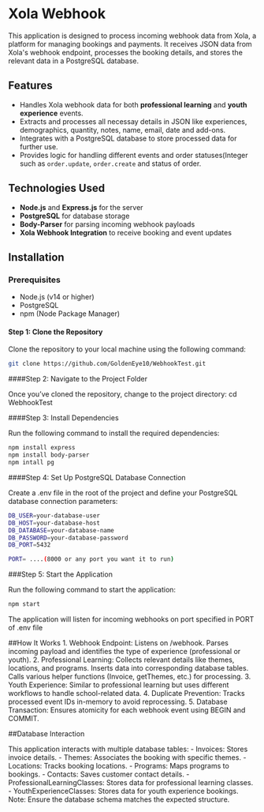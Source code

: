 # Xola Webhook
This application is designed to process incoming webhook data from Xola, a platform for managing bookings and payments. It receives JSON data from Xola's webhook endpoint, processes the booking details, and stores the relevant data in a PostgreSQL database.

## Features

- Handles Xola webhook data for both **professional learning** and **youth experience** events.
- Extracts and processes all necessay details in JSON like experiences, demographics, quantity, notes, name, email, date and add-ons.
- Integrates with a PostgreSQL database to store processed data for further use.
- Provides logic for handling different events and order statuses(Integer such as `order.update`, `order.create` and status of order.

## Technologies Used

- **Node.js** and **Express.js** for the server
- **PostgreSQL** for database storage
- **Body-Parser** for parsing incoming webhook payloads
- **Xola Webhook Integration** to receive booking and event updates

## Installation

### Prerequisites

- Node.js (v14 or higher)
- PostgreSQL
- npm (Node Package Manager)

#### Step 1: Clone the Repository

Clone the repository to your local machine using the following command:

```bash
git clone https://github.com/GoldenEye10/WebhookTest.git
```

####Step 2: Navigate to the Project Folder

Once you’ve cloned the repository, change to the project directory:
cd WebhookTest

####Step 3: Install Dependencies

Run the following command to install the required dependencies:
```bash
npm install express
npm install body-parser
npm intall pg
```

####Step 4: Set Up PostgreSQL Database Connection

Create a .env file in the root of the project and define your PostgreSQL database connection parameters:

```bash
DB_USER=your-database-user
DB_HOST=your-database-host
DB_DATABASE=your-database-name
DB_PASSWORD=your-database-password
DB_PORT=5432

PORT= ....(8000 or any port you want it to run)
```

###Step 5: Start the Application

Run the following command to start the application:
```bash
npm start
```
The application will listen for incoming webhooks on port specified in PORT of .env file

##How It Works
    1. Webhook Endpoint:
        Listens on /webhook.
        Parses incoming payload and identifies the type of experience (professional or youth).
    2. Professional Learning:
        Collects relevant details like themes, locations, and programs.
        Inserts data into corresponding database tables.
        Calls various helper functions (Invoice, getThemes, etc.) for processing.
   3. Youth Experience:
        Similar to professional learning but uses different workflows to handle school-related data.
   4. Duplicate Prevention:
        Tracks processed event IDs in-memory to avoid reprocessing.
   5.  Database Transaction:
        Ensures atomicity for each webhook event using BEGIN and COMMIT.

##Database Interaction

This application interacts with multiple database tables:
    - Invoices: Stores invoice details.
    - Themes: Associates the booking with specific themes.
    - Locations: Tracks booking locations.
    - Programs: Maps programs to bookings.
    - Contacts: Saves customer contact details.
    - ProfessionalLearningClasses: Stores data for professional learning classes.
    - YouthExperienceClasses: Stores data for youth experience bookings.
    Note: Ensure the database schema matches the expected structure.
